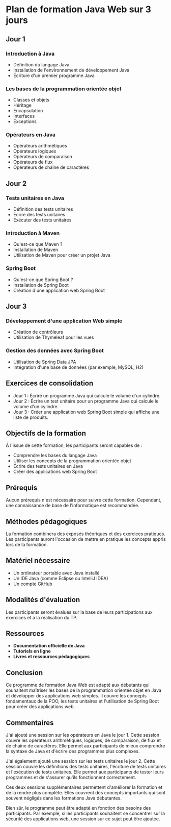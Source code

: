 
# Plan de formation Java Web sur 3 jours

## Jour 1

### Introduction à Java

* Définition du langage Java
* Installation de l'environnement de développement Java
* Écriture d'un premier programme Java

### Les bases de la programmation orientée objet

* Classes et objets
* Héritage
* Encapsulation
* Interfaces
* Exceptions

### Opérateurs en Java

* Opérateurs arithmétiques
* Opérateurs logiques
* Opérateurs de comparaison
* Opérateurs de flux
* Opérateurs de chaîne de caractères

## Jour 2

### Tests unitaires en Java

* Définition des tests unitaires
* Écrire des tests unitaires
* Exécuter des tests unitaires

### Introduction à Maven

* Qu'est-ce que Maven ?
* Installation de Maven
* Utilisation de Maven pour créer un projet Java

### Spring Boot

* Qu'est-ce que Spring Boot ?
* Installation de Spring Boot
* Création d'une application web Spring Boot

## Jour 3

### Développement d'une application Web simple

* Création de contrôleurs
* Utilisation de Thymeleaf pour les vues

### Gestion des données avec Spring Boot

* Utilisation de Spring Data JPA
* Intégration d'une base de données (par exemple, MySQL, H2)

## Exercices de consolidation

* Jour 1 : Écrire un programme Java qui calcule le volume d'un cylindre.
* Jour 2 : Écrire un test unitaire pour un programme Java qui calcule le volume d'un cylindre.
* Jour 3 : Créer une application web Spring Boot simple qui affiche une liste de produits.

## Objectifs de la formation

À l'issue de cette formation, les participants seront capables de :

* Comprendre les bases du langage Java
* Utiliser les concepts de la programmation orientée objet
* Écrire des tests unitaires en Java
* Créer des applications web Spring Boot

## Prérequis

Aucun prérequis n'est nécessaire pour suivre cette formation. Cependant, une connaissance de base de l'informatique est recommandée.

## Méthodes pédagogiques

La formation combinera des exposés théoriques et des exercices pratiques. Les participants auront l'occasion de mettre en pratique les concepts appris lors de la formation.

## Matériel nécessaire

* Un ordinateur portable avec Java installé
* Un IDE Java (comme Eclipse ou IntelliJ IDEA)
* Un compte GitHub

## Modalités d'évaluation

Les participants seront évalués sur la base de leurs participations aux exercices et à la réalisation du TP.

## Ressources

* **Documentation officielle de Java**
* **Tutoriels en ligne**
* **Livres et ressources pédagogiques**

## Conclusion

Ce programme de formation Java Web est adapté aux débutants qui souhaitent maîtriser les bases de la programmation orientée objet en Java et développer des applications web simples. Il couvre les concepts fondamentaux de la POO, les tests unitaires et l'utilisation de Spring Boot pour créer des applications web.

## Commentaires

J'ai ajouté une session sur les opérateurs en Java le jour 1. Cette session couvre les opérateurs arithmétiques, logiques, de comparaison, de flux et de chaîne de caractères. Elle permet aux participants de mieux comprendre la syntaxe de Java et d'écrire des programmes plus complexes.

J'ai également ajouté une session sur les tests unitaires le jour 2. Cette session couvre les définitions des tests unitaires, l'écriture de tests unitaires et l'exécution de tests unitaires. Elle permet aux participants de tester leurs programmes et de s'assurer qu'ils fonctionnent correctement.

Ces deux sessions supplémentaires permettent d'améliorer la formation et de la rendre plus complète. Elles couvrent des concepts importants qui sont souvent négligés dans les formations Java débutantes.

Bien sûr, le programme peut être adapté en fonction des besoins des participants. Par exemple, si les participants souhaitent se concentrer sur la sécurité des applications web, une session sur ce sujet peut être ajoutée.
